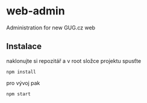 # web-admin
Administration for new GUG.cz web

## Instalace ##

naklonujte si repozitář a v root složce projektu spusťte

```
npm install
```

pro vývoj pak

```
npm start
```
